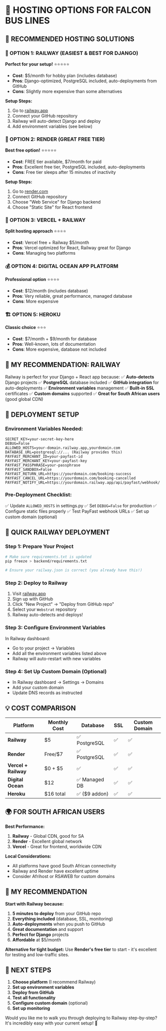 # 🚀 HOSTING OPTIONS FOR FALCON BUS LINES

## 🎯 **RECOMMENDED HOSTING SOLUTIONS**

### **🥇 OPTION 1: RAILWAY (EASIEST & BEST FOR DJANGO)**
**Perfect for your setup!** ⭐⭐⭐⭐⭐
- **Cost**: $5/month for hobby plan (includes database)
- **Pros**: Django-optimized, PostgreSQL included, auto-deployments from GitHub
- **Cons**: Slightly more expensive than some alternatives

**Setup Steps:**
1. Go to [railway.app](https://railway.app)
2. Connect your GitHub repository
3. Railway will auto-detect Django and deploy
4. Add environment variables (see below)

### **🥈 OPTION 2: RENDER (GREAT FREE TIER)**
**Best free option!** ⭐⭐⭐⭐⭐
- **Cost**: FREE tier available, $7/month for paid
- **Pros**: Excellent free tier, PostgreSQL included, auto-deployments
- **Cons**: Free tier sleeps after 15 minutes of inactivity

**Setup Steps:**
1. Go to [render.com](https://render.com)
2. Connect GitHub repository
3. Choose "Web Service" for Django backend
4. Choose "Static Site" for React frontend

### **🥉 OPTION 3: VERCEL + RAILWAY**
**Split hosting approach** ⭐⭐⭐⭐
- **Cost**: Vercel free + Railway $5/month
- **Pros**: Vercel optimized for React, Railway great for Django
- **Cons**: Managing two platforms

### **💰 OPTION 4: DIGITAL OCEAN APP PLATFORM**
**Professional option** ⭐⭐⭐⭐
- **Cost**: $12/month (includes database)
- **Pros**: Very reliable, great performance, managed database
- **Cons**: More expensive

### **🏗️ OPTION 5: HEROKU**
**Classic choice** ⭐⭐⭐
- **Cost**: $7/month + $9/month for database
- **Pros**: Well-known, lots of documentation
- **Cons**: More expensive, database not included

## 🎯 **MY RECOMMENDATION: RAILWAY**

Railway is perfect for your Django + React app because:
✅ **Auto-detects** Django projects
✅ **PostgreSQL** database included
✅ **GitHub integration** for auto-deployments
✅ **Environment variables** management
✅ **Built-in SSL** certificates
✅ **Custom domains** supported
✅ **Great for South African users** (good global CDN)

## 🔧 **DEPLOYMENT SETUP**

### **Environment Variables Needed:**
```env
SECRET_KEY=your-secret-key-here
DEBUG=False
ALLOWED_HOSTS=your-domain.railway.app,yourdomain.com
DATABASE_URL=postgresql://... (Railway provides this)
PAYFAST_MERCHANT_ID=your-payfast-id
PAYFAST_MERCHANT_KEY=your-payfast-key
PAYFAST_PASSPHRASE=your-passphrase
PAYFAST_SANDBOX=False
PAYFAST_RETURN_URL=https://yourdomain.com/booking-success
PAYFAST_CANCEL_URL=https://yourdomain.com/booking-cancelled
PAYFAST_NOTIFY_URL=https://yourdomain.railway.app/api/payfast/webhook/
```

### **Pre-Deployment Checklist:**
✅ Update `ALLOWED_HOSTS` in settings.py
✅ Set `DEBUG=False` for production
✅ Configure static files properly
✅ Test PayFast webhook URLs
✅ Set up custom domain (optional)

## 🚀 **QUICK RAILWAY DEPLOYMENT**

### **Step 1: Prepare Your Project**
```bash
# Make sure requirements.txt is updated
pip freeze > backend/requirements.txt

# Ensure your railway.json is correct (you already have this!)
```

### **Step 2: Deploy to Railway**
1. Visit [railway.app](https://railway.app)
2. Sign up with GitHub
3. Click "New Project" → "Deploy from GitHub repo"
4. Select your `Webstrat` repository
5. Railway auto-detects and deploys!

### **Step 3: Configure Environment Variables**
In Railway dashboard:
- Go to your project → Variables
- Add all the environment variables listed above
- Railway will auto-restart with new variables

### **Step 4: Set Up Custom Domain (Optional)**
- In Railway dashboard → Settings → Domains
- Add your custom domain
- Update DNS records as instructed

## 💡 **COST COMPARISON**

| Platform | Monthly Cost | Database | SSL | Custom Domain |
|----------|-------------|----------|-----|---------------|
| **Railway** | $5 | ✅ PostgreSQL | ✅ | ✅ |
| **Render** | Free/$7 | ✅ PostgreSQL | ✅ | ✅ |
| **Vercel + Railway** | $0 + $5 | ✅ | ✅ | ✅ |
| **Digital Ocean** | $12 | ✅ Managed DB | ✅ | ✅ |
| **Heroku** | $16 total | ✅ ($9 addon) | ✅ | ✅ |

## 🌍 **FOR SOUTH AFRICAN USERS**

**Best Performance:**
1. **Railway** - Global CDN, good for SA
2. **Render** - Excellent global network
3. **Vercel** - Great for frontend, worldwide CDN

**Local Considerations:**
- All platforms have good South African connectivity
- Railway and Render have excellent uptime
- Consider Afrihost or RSAWEB for custom domains

## 🎯 **MY RECOMMENDATION**

**Start with Railway because:**
1. **5 minutes to deploy** from your GitHub repo
2. **Everything included** (database, SSL, monitoring)
3. **Auto-deployments** when you push to GitHub
4. **Great documentation** and support
5. **Perfect for Django** projects
6. **Affordable** at $5/month

**Alternative for tight budget:**
Use **Render's free tier** to start - it's excellent for testing and low-traffic sites.

## 🚀 **NEXT STEPS**

1. **Choose platform** (I recommend Railway)
2. **Set up environment variables**
3. **Deploy from GitHub**
4. **Test all functionality**
5. **Configure custom domain** (optional)
6. **Set up monitoring**

Would you like me to walk you through deploying to Railway step-by-step? It's incredibly easy with your current setup! 🎉
